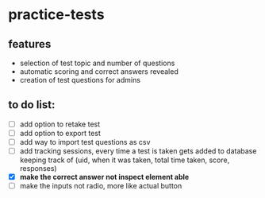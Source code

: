# practice-tests
## features
- selection of test topic and number of questions
- automatic scoring and correct answers revealed
- creation of test questions for admins

## to do list:
- [ ] add option to retake test
- [ ] add option to export test
- [ ] add way to import test questions as csv
- [ ] add tracking sessions, every time a test is taken gets added to database keeping track of (uid, when it was taken, total time taken, score, responses)
- [x] **make the correct answer not inspect element able**
- [ ] make the inputs not radio, more like actual button